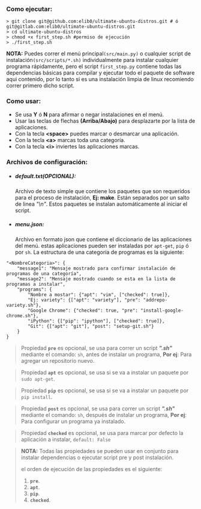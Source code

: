 ### Como ejecutar:
 
~~~
> git clone git@github.com:elib0/ultimate-ubuntu-distros.git # ó git@gitlab.com:elib0/ultimate-ubuntu-distros.git
> cd ultimate-ubuntu-distros
> chmod +x first_step.sh #permiso de ejecución
> ./first_step.sh
~~~

**NOTA:** Puedes correr el menú principal`(src/main.py)` o cualquier 
script de instalación`(src/scripts/*.sh)` individualmente para instalar cualquier programa
rápidamente, pero el script `first_step.py` contiene todas las dependencias
básicas para compilar y ejecutar todo el paquete de software aqui contenido,
por lo tanto si es una instalación limpia de linux recomiendo correr primero 
dicho script.
 

### Como usar:
 - Se usa **Y** ó **N** para afirmar o negar instalaciones en el menú.
 - Usar las teclas de flechas **(Arriba/Abajo)** para desplazarte por la lista de aplicaciones.
 - Con la tecla **\<space\>** puedes marcar o desmarcar una aplicación.
 - Con la tecla **\<a>** marcas toda una categoría.
 - Con la tecla **\<i>** inviertes las aplicaciones marcas.
 
### Archivos de configuración:
- ##### default.txt(OPCIONAL):
    Archivo de texto simple que contiene los paquetes que son requeridos para el proceso de instalación, **Ej: make**.
    Están separados por un salto de linea *"\n"*. Estos paquetes se instalan automáticamente al iniciar el script.
- ##### menu.json:
    Archivo en formato json que contiene el diccionario de las aplicaciones del menú.
    estas aplicaciones pueden ser instaladas por `apt-get`, `pip` ó por `sh`.
    La estructura de una categoría de programas es la siguiente:
    
~~~
"<NombreCategoria>": {
    "message1": "Mensaje mostrado para confirmar instalación de programas de una categoría",
    "message2": "Mensaje mostrado cuando se esta en la lista de programas a instalar",
    "programs": {
        "Nombre a mostar": {"apt": "vim", ["checked": true]},
        "Ej: variety": {["apt": "variety"], "pre": "addrepo-variety.sh"},
        "Google Chrome": {"checked": true, "pre": "install-google-chrome.sh"},
        "iPython": {["pip": "ipython"], ["checked": true]},
        "Git": {["apt": "git"], "post": "setup-git.sh"}
    }
}
~~~
> Propiedad **`pre`** es opcional, se usa para correr un script **_".sh"_** mediante el comando: `sh`, antes de instalar un programa, **Por ej**: Para agregar un repositorio nuevo.

> Propiedad **`apt`** es opcional, se usa si se va a instalar un paquete por `sudo apt-get`.

> Propiedad **`pip`** es opcional, se usa si se va a instalar un paquete por `pip install`.

> Propiedad **`post`** es opcional, se usa para correr un script **_".sh"_** mediante el comando: `sh`, después de instalar un programa, **Por ej**: Para configurar un programa ya instalado.

> Propiedad **`checked`** es opcional, se usa para marcar por defecto la aplicación a instalar, `default: False`

> **NOTA:** Todas las propiedades se pueden usar en conjunto para instalar dependencias o ejecutar script pre y post instalación.
>
> el orden de ejecución de las propiedades es el siguiente:
> 1. **`pre`**.
> 2. **`apt`**.
> 3. **`pip`**.
> 4. **`checked`**.